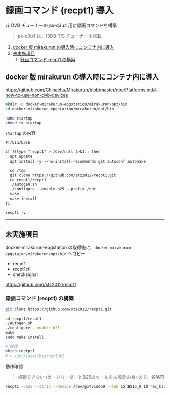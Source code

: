 # 録画コマンド (recpt1) 導入

非 DVB チューナーの px-q3u4 用に録画コマンドを構築
> px-q3u4 は、ISDB-T/S チューナーを搭載

1. [docker 版 mirakurun の導入時にコンテナ内に導入](#docker-版-mirakurun-の導入時にコンテナ内に導入)
1. [未実施項目](#未実施項目)
    1. [録画コマンド recpt1 の構築](#録画コマンド-recpt1-の構築)

## docker 版 mirakurun の導入時にコンテナ内に導入

https://github.com/Chinachu/Mirakurun/blob/master/doc/Platforms.md#-how-to-use-non-dvb-devices

~~~sh
mkdir -p docker-mirakurun-epgstation/mirakurun/opt/bin
cd docker-mirakurun-epgstation/mirakurun/opt/bin

nano startup
chmod +x startup
~~~
`startup` の内容
~~~txt
#!/bin/bash

if !(type "recpt1" > /dev/null 2>&1); then
  apt update
  apt install -y --no-install-recommends git autoconf automake

  cd /tmp
  git clone https://github.com/stz2012/recpt1.git
  cd recpt1/recpt1
  ./autogen.sh
  ./configure --enable-b25 --prefix /opt
  make
  make install
fi

recpt1 -v
~~~

---
## 未実施項目

docker-mirakurun-epgstation の取得後に、`docker-mirakurun-epgstaion/mirakurun/opt/bin` へコピー
- recpt1
- recpt1ctl
- checksignal

https://github.com/stz2012/recpt1

### 録画コマンド (recpt1) の構築

~~~sh
git clone https://github.com/stz2012/recpt1.git

cd recpt1/recpt1
./autogen.sh
./configure --enable-b25
make
sudo make install

# 確認
which rectpt1
# > /usr/local/bin/rectpt1
~~~

動作確認
> 視聴できない (カードリーダーとB25のツールを未設定の為) ので、省略可

~~~sh
recpt1 --b25 --strip --device /dev/px4video0 --lnb 15 BS15_0 10 rec_bs15.ts
~~~
